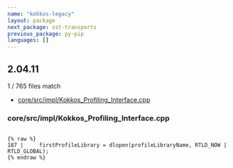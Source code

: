 ```yaml
---
name: "kokkos-legacy"
layout: package
next_package: sst-transports
previous_package: py-pip
languages: []
---
```

## 2.04.11
1 / 765 files match

 - [core/src/impl/Kokkos_Profiling_Interface.cpp](#coresrcimplkokkos_profiling_interfacecpp)

### core/src/impl/Kokkos_Profiling_Interface.cpp

```

{% raw %}
187 |     firstProfileLibrary = dlopen(profileLibraryName, RTLD_NOW | RTLD_GLOBAL);
{% endraw %}

```